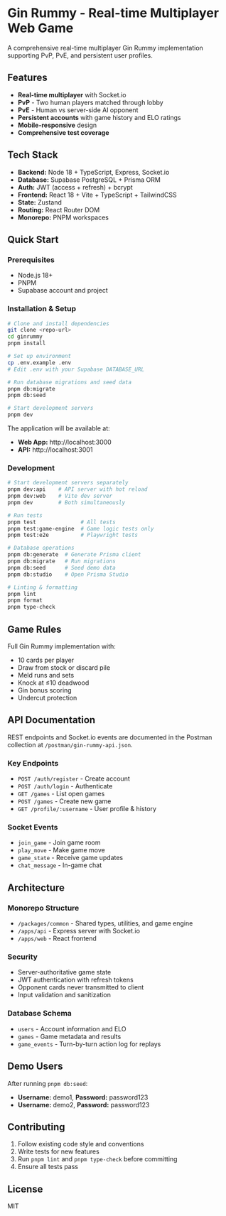 # Gin Rummy - Real-time Multiplayer Web Game

A comprehensive real-time multiplayer Gin Rummy implementation supporting PvP, PvE, and persistent user profiles.

## Features

- **Real-time multiplayer** with Socket.io
- **PvP** - Two human players matched through lobby
- **PvE** - Human vs server-side AI opponent
- **Persistent accounts** with game history and ELO ratings
- **Mobile-responsive** design
- **Comprehensive test coverage**

## Tech Stack

- **Backend:** Node 18 + TypeScript, Express, Socket.io
- **Database:** Supabase PostgreSQL + Prisma ORM
- **Auth:** JWT (access + refresh) + bcrypt
- **Frontend:** React 18 + Vite + TypeScript + TailwindCSS
- **State:** Zustand
- **Routing:** React Router DOM
- **Monorepo:** PNPM workspaces

## Quick Start

### Prerequisites
- Node.js 18+
- PNPM
- Supabase account and project

### Installation & Setup

```bash
# Clone and install dependencies
git clone <repo-url>
cd ginrummy
pnpm install

# Set up environment
cp .env.example .env
# Edit .env with your Supabase DATABASE_URL

# Run database migrations and seed data
pnpm db:migrate
pnpm db:seed

# Start development servers
pnpm dev
```

The application will be available at:
- **Web App:** http://localhost:3000
- **API:** http://localhost:3001

### Development

```bash
# Start development servers separately
pnpm dev:api    # API server with hot reload
pnpm dev:web    # Vite dev server
pnpm dev        # Both simultaneously

# Run tests
pnpm test              # All tests
pnpm test:game-engine  # Game logic tests only
pnpm test:e2e          # Playwright tests

# Database operations
pnpm db:generate  # Generate Prisma client
pnpm db:migrate   # Run migrations
pnpm db:seed      # Seed demo data
pnpm db:studio    # Open Prisma Studio

# Linting & formatting
pnpm lint
pnpm format
pnpm type-check
```

## Game Rules

Full Gin Rummy implementation with:
- 10 cards per player
- Draw from stock or discard pile
- Meld runs and sets
- Knock at ≤10 deadwood
- Gin bonus scoring
- Undercut protection

## API Documentation

REST endpoints and Socket.io events are documented in the Postman collection at `/postman/gin-rummy-api.json`.

### Key Endpoints

- `POST /auth/register` - Create account
- `POST /auth/login` - Authenticate
- `GET /games` - List open games
- `POST /games` - Create new game
- `GET /profile/:username` - User profile & history

### Socket Events

- `join_game` - Join game room
- `play_move` - Make game move
- `game_state` - Receive game updates
- `chat_message` - In-game chat

## Architecture

### Monorepo Structure
- `/packages/common` - Shared types, utilities, and game engine
- `/apps/api` - Express server with Socket.io
- `/apps/web` - React frontend

### Security
- Server-authoritative game state
- JWT authentication with refresh tokens
- Opponent cards never transmitted to client
- Input validation and sanitization

### Database Schema
- `users` - Account information and ELO
- `games` - Game metadata and results
- `game_events` - Turn-by-turn action log for replays

## Demo Users

After running `pnpm db:seed`:
- **Username:** demo1, **Password:** password123
- **Username:** demo2, **Password:** password123

## Contributing

1. Follow existing code style and conventions
2. Write tests for new features
3. Run `pnpm lint` and `pnpm type-check` before committing
4. Ensure all tests pass

## License

MIT